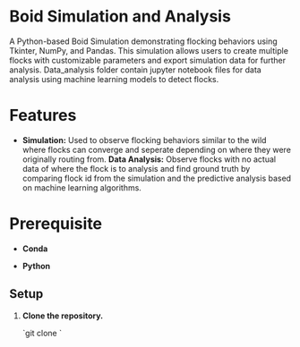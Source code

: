 # Boid Simulation and Analysis
A Python-based Boid Simulation demonstrating flocking behaviors using Tkinter, NumPy, and Pandas. This simulation allows users to create multiple flocks with customizable parameters and export simulation data for further analysis. Data_analysis folder contain jupyter notebook files for data analysis using machine learning models to detect flocks.

# Features
<ul>
<li>

**Simulation:** Used to observe flocking behaviors similar to the wild where flocks can converge and seperate depending on where they were originally routing from.
**Data Analysis:** Observe flocks with no actual data of where the flock is to analysis and find ground truth by comparing flock id from the simulation and the predictive analysis based on machine learning algorithms.
</li>

</ul>

# Prerequisite
<ul>
<li>

**Conda**

</li>

<li>

**Python**
</li>
</ul>

## Setup
<ol>
<li>

**Clone the repository.**

</li>
`git clone <repository url>`

